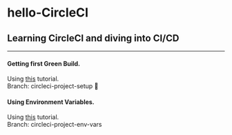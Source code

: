 # hello-CircleCI
## Learning CircleCI and diving into CI/CD

---
#### Getting first Green Build.
Using [this](https://circleci.com/docs/2.0/getting-started/) tutorial.\
Branch: circleci-project-setup 🤙

#### Using Environment Variables.
Using [this](https://circleci.com/docs/2.0/env-vars/#setting-an-environment-variable-in-a-project) tutorial.\
Branch: circleci-project-env-vars